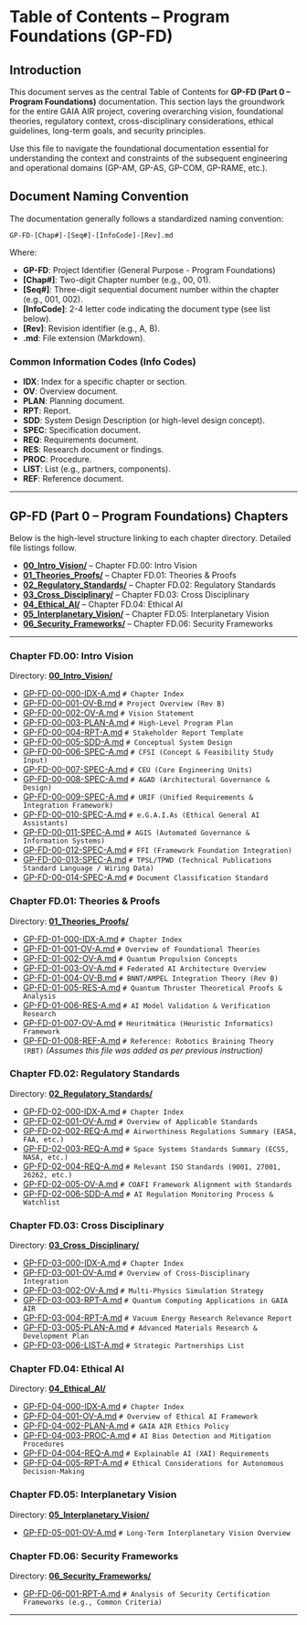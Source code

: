 
# Table of Contents – Program Foundations (GP-FD)

## Introduction

This document serves as the central Table of Contents for **GP-FD (Part 0 – Program Foundations)** documentation. This section lays the groundwork for the entire GAIA AIR project, covering overarching vision, foundational theories, regulatory context, cross-disciplinary considerations, ethical guidelines, long-term goals, and security principles.

Use this file to navigate the foundational documentation essential for understanding the context and constraints of the subsequent engineering and operational domains (GP-AM, GP-AS, GP-COM, GP-RAME, etc.).

## Document Naming Convention

The documentation generally follows a standardized naming convention:

`GP-FD-[Chap#]-[Seq#]-[InfoCode]-[Rev].md`

Where:

*   **GP-FD**: Project Identifier (General Purpose - Program Foundations)
*   **[Chap#]**: Two-digit Chapter number (e.g., 00, 01).
*   **[Seq#]**: Three-digit sequential document number within the chapter (e.g., 001, 002).
*   **[InfoCode]**: 2-4 letter code indicating the document type (see list below).
*   **[Rev]**: Revision identifier (e.g., A, B).
*   **.md**: File extension (Markdown).

### Common Information Codes (Info Codes)

*   **IDX**: Index for a specific chapter or section.
*   **OV**: Overview document.
*   **PLAN**: Planning document.
*   **RPT**: Report.
*   **SDD**: System Design Description (or high-level design concept).
*   **SPEC**: Specification document.
*   **REQ**: Requirements document.
*   **RES**: Research document or findings.
*   **PROC**: Procedure.
*   **LIST**: List (e.g., partners, components).
*   **REF**: Reference document.

---

## GP-FD (Part 0 – Program Foundations) Chapters

Below is the high-level structure linking to each chapter directory. Detailed file listings follow.

-   **[00_Intro_Vision/](./00_Intro_Vision/)** – Chapter FD.00: Intro Vision
-   **[01_Theories_Proofs/](./01_Theories_Proofs/)** – Chapter FD.01: Theories & Proofs
-   **[02_Regulatory_Standards/](./02_Regulatory_Standards/)** – Chapter FD.02: Regulatory Standards
-   **[03_Cross_Disciplinary/](./03_Cross_Disciplinary/)** – Chapter FD.03: Cross Disciplinary
-   **[04_Ethical_AI/](./04_Ethical_AI/)** – Chapter FD.04: Ethical AI
-   **[05_Interplanetary_Vision/](./05_Interplanetary_Vision/)** – Chapter FD.05: Interplanetary Vision
-   **[06_Security_Frameworks/](./06_Security_Frameworks/)** – Chapter FD.06: Security Frameworks

---

### Chapter FD.00: Intro Vision

Directory: **[00_Intro_Vision/](./00_Intro_Vision/)**

*   [GP-FD-00-000-IDX-A.md](./00_Intro_Vision/GP-FD-00-000-IDX-A.md) `# Chapter Index`
*   [GP-FD-00-001-OV-B.md](./00_Intro_Vision/GP-FD-00-001-OV-B.md) `# Project Overview (Rev B)`
*   [GP-FD-00-002-OV-A.md](./00_Intro_Vision/GP-FD-00-002-OV-A.md) `# Vision Statement`
*   [GP-FD-00-003-PLAN-A.md](./00_Intro_Vision/GP-FD-00-003-PLAN-A.md) `# High-Level Program Plan`
*   [GP-FD-00-004-RPT-A.md](./00_Intro_Vision/GP-FD-00-004-RPT-A.md) `# Stakeholder Report Template`
*   [GP-FD-00-005-SDD-A.md](./00_Intro_Vision/GP-FD-00-005-SDD-A.md) `# Conceptual System Design`
*   [GP-FD-00-006-SPEC-A.md](./00_Intro_Vision/GP-FD-00-006-SPEC-A.md) `# CFSI (Concept & Feasibility Study Input)`
*   [GP-FD-00-007-SPEC-A.md](./00_Intro_Vision/GP-FD-00-007-SPEC-A.md) `# CEU (Core Engineering Units)`
*   [GP-FD-00-008-SPEC-A.md](./00_Intro_Vision/GP-FD-00-008-SPEC-A.md) `# AGAD (Architectural Governance & Design)`
*   [GP-FD-00-009-SPEC-A.md](./00_Intro_Vision/GP-FD-00-009-SPEC-A.md) `# URIF (Unified Requirements & Integration Framework)`
*   [GP-FD-00-010-SPEC-A.md](./00_Intro_Vision/GP-FD-00-010-SPEC-A.md) `# e.G.A.I.As (Ethical General AI Assistants)`
*   [GP-FD-00-011-SPEC-A.md](./00_Intro_Vision/GP-FD-00-011-SPEC-A.md) `# AGIS (Automated Governance & Information Systems)`
*   [GP-FD-00-012-SPEC-A.md](./00_Intro_Vision/GP-FD-00-012-SPEC-A.md) `# FFI (Framework Foundation Integration)`
*   [GP-FD-00-013-SPEC-A.md](./00_Intro_Vision/GP-FD-00-013-SPEC-A.md) `# TPSL/TPWD (Technical Publications Standard Language / Wiring Data)`
*   [GP-FD-00-014-SPEC-A.md](./00_Intro_Vision/GP-FD-00-014-SPEC-A.md) `# Document Classification Standard`

### Chapter FD.01: Theories & Proofs

Directory: **[01_Theories_Proofs/](./01_Theories_Proofs/)**

*   [GP-FD-01-000-IDX-A.md](./01_Theories_Proofs/GP-FD-01-000-IDX-A.md) `# Chapter Index`
*   [GP-FD-01-001-OV-A.md](./01_Theories_Proofs/GP-FD-01-001-OV-A.md) `# Overview of Foundational Theories`
*   [GP-FD-01-002-OV-A.md](./01_Theories_Proofs/GP-FD-01-002-OV-A.md) `# Quantum Propulsion Concepts`
*   [GP-FD-01-003-OV-A.md](./01_Theories_Proofs/GP-FD-01-003-OV-A.md) `# Federated AI Architecture Overview`
*   [GP-FD-01-004-OV-B.md](./01_Theories_Proofs/GP-FD-01-004-OV-B.md) `# BNNT/AMPEL Integration Theory (Rev B)`
*   [GP-FD-01-005-RES-A.md](./01_Theories_Proofs/GP-FD-01-005-RES-A.md) `# Quantum Thruster Theoretical Proofs & Analysis`
*   [GP-FD-01-006-RES-A.md](./01_Theories_Proofs/GP-FD-01-006-RES-A.md) `# AI Model Validation & Verification Research`
*   [GP-FD-01-007-OV-A.md](./01_Theories_Proofs/GP-FD-01-007-OV-A.md) `# Heuritmática (Heuristic Informatics) Framework`
*   [GP-FD-01-008-REF-A.md](./01_Theories_Proofs/GP-FD-01-008-REF-A.md) `# Reference: Robotics Braining Theory (RBT)` *(Assumes this file was added as per previous instruction)*

### Chapter FD.02: Regulatory Standards

Directory: **[02_Regulatory_Standards/](./02_Regulatory_Standards/)**

*   [GP-FD-02-000-IDX-A.md](./02_Regulatory_Standards/GP-FD-02-000-IDX-A.md) `# Chapter Index`
*   [GP-FD-02-001-OV-A.md](./02_Regulatory_Standards/GP-FD-02-001-OV-A.md) `# Overview of Applicable Standards`
*   [GP-FD-02-002-REQ-A.md](./02_Regulatory_Standards/GP-FD-02-002-REQ-A.md) `# Airworthiness Regulations Summary (EASA, FAA, etc.)`
*   [GP-FD-02-003-REQ-A.md](./02_Regulatory_Standards/GP-FD-02-003-REQ-A.md) `# Space Systems Standards Summary (ECSS, NASA, etc.)`
*   [GP-FD-02-004-REQ-A.md](./02_Regulatory_Standards/GP-FD-02-004-REQ-A.md) `# Relevant ISO Standards (9001, 27001, 26262, etc.)`
*   [GP-FD-02-005-OV-A.md](./02_Regulatory_Standards/GP-FD-02-005-OV-A.md) `# COAFI Framework Alignment with Standards`
*   [GP-FD-02-006-SDD-A.md](./02_Regulatory_Standards/GP-FD-02-006-SDD-A.md) `# AI Regulation Monitoring Process & Watchlist`

### Chapter FD.03: Cross Disciplinary

Directory: **[03_Cross_Disciplinary/](./03_Cross_Disciplinary/)**

*   [GP-FD-03-000-IDX-A.md](./03_Cross_Disciplinary/GP-FD-03-000-IDX-A.md) `# Chapter Index`
*   [GP-FD-03-001-OV-A.md](./03_Cross_Disciplinary/GP-FD-03-001-OV-A.md) `# Overview of Cross-Disciplinary Integration`
*   [GP-FD-03-002-OV-A.md](./03_Cross_Disciplinary/GP-FD-03-002-OV-A.md) `# Multi-Physics Simulation Strategy`
*   [GP-FD-03-003-RPT-A.md](./03_Cross_Disciplinary/GP-FD-03-003-RPT-A.md) `# Quantum Computing Applications in GAIA AIR`
*   [GP-FD-03-004-RPT-A.md](./03_Cross_Disciplinary/GP-FD-03-004-RPT-A.md) `# Vacuum Energy Research Relevance Report`
*   [GP-FD-03-005-PLAN-A.md](./03_Cross_Disciplinary/GP-FD-03-005-PLAN-A.md) `# Advanced Materials Research & Development Plan`
*   [GP-FD-03-006-LIST-A.md](./03_Cross_Disciplinary/GP-FD-03-006-LIST-A.md) `# Strategic Partnerships List`

### Chapter FD.04: Ethical AI

Directory: **[04_Ethical_AI/](./04_Ethical_AI/)**

*   [GP-FD-04-000-IDX-A.md](./04_Ethical_AI/GP-FD-04-000-IDX-A.md) `# Chapter Index`
*   [GP-FD-04-001-OV-A.md](./04_Ethical_AI/GP-FD-04-001-OV-A.md) `# Overview of Ethical AI Framework`
*   [GP-FD-04-002-PLAN-A.md](./04_Ethical_AI/GP-FD-04-002-PLAN-A.md) `# GAIA AIR Ethics Policy`
*   [GP-FD-04-003-PROC-A.md](./04_Ethical_AI/GP-FD-04-003-PROC-A.md) `# AI Bias Detection and Mitigation Procedures`
*   [GP-FD-04-004-REQ-A.md](./04_Ethical_AI/GP-FD-04-004-REQ-A.md) `# Explainable AI (XAI) Requirements`
*   [GP-FD-04-005-RPT-A.md](./04_Ethical_AI/GP-FD-04-005-RPT-A.md) `# Ethical Considerations for Autonomous Decision-Making`

### Chapter FD.05: Interplanetary Vision

Directory: **[05_Interplanetary_Vision/](./05_Interplanetary_Vision/)**

*   [GP-FD-05-001-OV-A.md](./05_Interplanetary_Vision/GP-FD-05-001-OV-A.md) `# Long-Term Interplanetary Vision Overview`

### Chapter FD.06: Security Frameworks

Directory: **[06_Security_Frameworks/](./06_Security_Frameworks/)**

*   [GP-FD-06-001-RPT-A.md](./06_Security_Frameworks/GP-FD-06-001-RPT-A.md) `# Analysis of Security Certification Frameworks (e.g., Common Criteria)`

---


